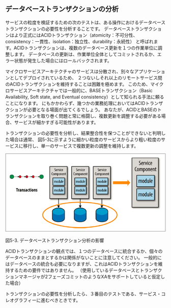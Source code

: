 ## データベーストランザクションの分析

サービスの粒度を検証するための次のテストは、ある操作におけるデータベーストランザクションの必要性を分析することです。
データベーストランザクションはより正式にはACIDトランザクション（atomicity：不可分性、consistency：一貫性、isolation：独立性、durability：永続性）
と呼ばれます。ACIDトランザクションは、複数のデータベース更新を１つの作業単位に調整します。
データベースの更新は、作業単位全体としてコミットされるか、エラー状態が発生した場合にはロールバックされます。

マイクロサービスアーキテクチャのサービスは分散され、別々なアプリケーションとしてデプロイされているため、
２つないしそれ以上のリモートサービス間のACIDトランザクションを維持することは困難を極めます。
このため、マイクロサービスアーキテクチャでは一般的に、BASEトランザクション（Basic Availability, Soft state, and
Eventual consistency）として知られる手法に頼ることになります。
にもかかわらず、幾つかの業務処理においてはACIDトランザクションが必要となる場面が出てくるでしょう。
あなたが、ACIDとBASEのトランザクションを取り巻く問題と常に格闘し、複数更新を調整する必要がある場合、サービスが細かすぎる可能性があります。

トランザクションの必要性を分析し、結果整合性を保つことができないと判明した場合は通常、
図5-3に示すように細かい粒度のサービスからより粗い粒度のサービスに移行し、単一のサービスで複数更新の調整を維持します。

![データベーストランザクション分析の影響](img/5-3.png)

図5-3. データベーストランザクション分析の影響

ACIDトランザクションの観点では、１つのデータベースに統合するか、個々のデータベースのままとするかは関係がないことに注意してください。
一般的にはデータベースの統合も必要になりますが、これはACIDトランザクションを維持するための要件ではありません。
（使用しているデータベースとトランザクションマネージャが2フェーズコミットのようなXAをサポートしていると仮定した場合）

トランザクションの必要性を分析したら、３番目のテストである、サービス・コレオグラフィーに進むべきときです。